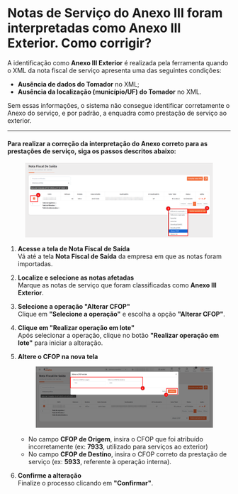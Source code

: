 # Notas de Serviço do Anexo III foram interpretadas como Anexo III Exterior. Como corrigir?

A identificação como **Anexo III Exterior** é realizada pela ferramenta quando o XML da nota fiscal de serviço apresenta uma das seguintes condições:

* **Ausência de dados do Tomador** no XML;
* **Ausência da localização (município/UF) do Tomador** no XML.

Sem essas informações, o sistema não consegue identificar corretamente o Anexo do serviço, e por padrão, a enquadra como prestação de serviço ao exterior.

***

#### Para realizar a correção da interpretação do Anexo correto para as prestações de serviço, siga os passos descritos abaixo:

<figure><img src="../.gitbook/assets/image (1) (1).png" alt=""><figcaption></figcaption></figure>

1. **Acesse a tela de Nota Fiscal de Saída**\
   Vá até a tela **Nota Fiscal de Saída** da empresa em que as notas foram importadas.
2. **Localize e selecione as notas afetadas**\
   Marque as notas de serviço que foram classificadas como **Anexo III Exterior**.
3. **Selecione a operação "Alterar CFOP"**\
   Clique em **"Selecione a operação"** e escolha a opção **"Alterar CFOP"**.
4. **Clique em "Realizar operação em lote"**\
   Após selecionar a operação, clique no botão **"Realizar operação em lote"** para iniciar a alteração.
5.  **Altere o CFOP na nova tela**

    <figure><img src="../.gitbook/assets/image (1) (1) (1).png" alt=""><figcaption></figcaption></figure>

    * No campo **CFOP de Origem**, insira o CFOP que foi atribuído incorretamente (ex: **7933**, utilizado para serviços ao exterior)
    * No campo **CFOP de Destino**, insira o CFOP correto da prestação de serviço (ex: **5933**, referente à operação interna).
6. **Confirme a alteração**\
   Finalize o processo clicando em **"Confirmar"**.
